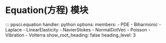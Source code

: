 # Equation(方程) 模块

::: ppsci.equation
    handler: python
    options:
      members:
        - PDE
        - Biharmonic
        - Laplace
        - LinearElasticity
        - NavierStokes
        - NormalDotVec
        - Poisson
        - Vibration
        - Volterra
      show_root_heading: false
      heading_level: 3
